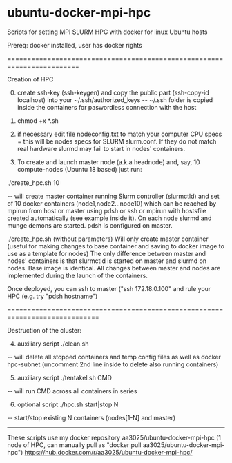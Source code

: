 # ubuntu-docker-mpi-hpc
Scripts for setting MPI SLURM HPC with docker for linux Ubuntu hosts

Prereq: docker installed, user has docker rights

========================================================================

Creation of HPC

0) create ssh-key (ssh-keygen) and copy the public part (ssh-copy-id localhost)  into your ~/.ssh/authorized_keys -- ~/.ssh folder is copied inside the containers for paswordless connection with the host

1) chmod +x *.sh

2) if necessary edit file nodeconfig.txt to match your computer CPU specs = this will be nodes specs for SLURM slurm.conf. If they do not match real hardware slurmd may fail to start in nodes' containers.

3) To create and launch master node (a.k.a headnode) and, say, 10 compute-nodes (Ubuntu 18 based) just run:

./create_hpc.sh 10

-- will create master container running Slurm controller (slurmctld) and set of 10 docker containers (node1,node2...node10) which can be reached by mpirun from host or master using pdsh or ssh or mpirun with hostsfile created automatically (see example inside it). On each node slurmd and munge demons are started. pdsh is configured on master.

./create_hpc.sh (without parameters)
Will only create master container (useful for making changes to base container and saving to docker image to use as a template for nodes)
The only difference between master and nodes' containers is that slurmctld is started on master and slurmd on nodes. Base image is identical. All changes between master and nodes are implemented during the launch of the containers.

Once deployed, you can ssh to master ("ssh 172.18.0.100" and rule your HPC (e.g. try "pdsh hostname")

=============================================================================

Destruction of the cluster:

4) auxiliary script ./clean.sh 

-- will delete all stopped containers and temp config files as well as docker hpc-subnet (uncomment 2nd line inside to delete also running containers)

5) auxiliary script
./tentakel.sh CMD

-- will run CMD across all containers in series


6) optional script ./hpc.sh start|stop N  

 -- start/stop existing N containers (nodes[1-N] and master)

--------------------------


These scripts use my docker repository aa3025/ubuntu-docker-mpi-hpc (1 node of HPC, can manually pull as "docker pull aa3025/ubuntu-docker-mpi-hpc")
https://hub.docker.com/r/aa3025/ubuntu-docker-mpi-hpc/
